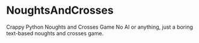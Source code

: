 # NoughtsAndCrosses
Crappy Python Noughts and Crosses Game
No AI or anything, just a boring text-based noughts and crosses game.
